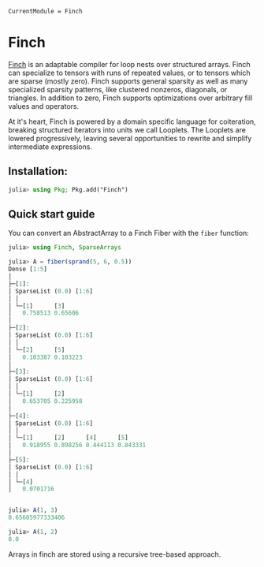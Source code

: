 ```@meta
CurrentModule = Finch
```

# Finch

[Finch](https://github.com/peterahrens/Finch.jl) is an adaptable compiler for
loop nests over structured arrays. Finch can specialize to tensors with runs of
repeated values, or to tensors which are sparse (mostly zero). Finch supports
general sparsity as well as many specialized sparsity patterns, like clustered
nonzeros, diagonals, or triangles.  In addition to zero, Finch supports
optimizations over arbitrary fill values and operators.

At it's heart, Finch is powered by a domain specific language for coiteration,
breaking structured iterators into units we call Looplets. The Looplets are
lowered progressively, leaving several opportunities to rewrite and simplify
intermediate expressions.

## Installation:

```julia
julia> using Pkg; Pkg.add("Finch")
```

## Quick start guide

You can convert an AbstractArray to a Finch Fiber with the `fiber` function:

```julia
julia> using Finch, SparseArrays

julia> A = fiber(sprand(5, 6, 0.5))
Dense [1:5]
│ 
├─[1]:
│ SparseList (0.0) [1:6]
│ │ 
│ └─[1]      [3]    
│   0.758513 0.65606
│ 
├─[2]:
│ SparseList (0.0) [1:6]
│ │ 
│ └─[2]      [5]     
│   0.103387 0.103223
│ 
├─[3]:
│ SparseList (0.0) [1:6]
│ │ 
│ └─[1]      [2]     
│   0.653705 0.225958
│ 
├─[4]:
│ SparseList (0.0) [1:6]
│ │ 
│ └─[1]      [2]      [4]      [5]     
│   0.918955 0.898256 0.444113 0.843331
│ 
├─[5]:
│ SparseList (0.0) [1:6]
│ │ 
│ └─[4]      
│   0.0701716


julia> A(1, 3)
0.65605977333406

julia> A(1, 2)
0.0
```

Arrays in finch are stored using a recursive tree-based approach. 